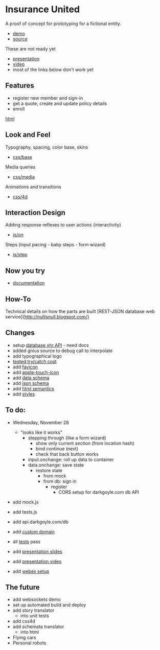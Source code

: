 Insurance United
===============

A proof of concept for prototyping for a fictional entity.
* [demo](http://brito.github.com/InsuranceUnited/ "Live demo")
* [source](http://github.com/brito/InsuranceUnited "Source code")

These are not ready yet
* [presentation](http://rvl.io/brito/InsuranceUnited "Presentation deck")
* [video](http://youtube.com/darkgoyle/InsuranceUnited "Audio-visual")
* most of the links below don't work yet

Features
--------------------------
* register new member and sign-in
* get a quote, create and update policy details
* enroll
      
[html](http://darkgoyle.com/demos/iu/source/html)

Look and Feel
-----------------------
Typography, spacing, color base, skins
* [css/base](http://darkgoyle.com/demos/iu/source/css/base)

Media queries
* [css/media](http://darkgoyle.com/demos/iu/source/css/media)

Animations and transitions
* [css/4d](http://darkgoyle.com/demos/iu/source/css/4d)

Interaction Design
---------------
Adding response reflexes to user actions (interactivity)
* [js/on](http://darkgoyle.com/demos/iu/source/js/on)

Steps (input pacing - baby steps - form wizard)
* [js/step](http://darkgoyle.com/demos/iu/source/js/step)

Now you try
-----------
* [documentation](http://api.darkgoyle.com/)

How-To
------
Technical details on how the parts are built
[REST-JSON database web service]{http://nullisnull.blogspot.com/}

Changes
---------
* setup [database xhr API](http://darkgoyle.com/) - need docs
* added gnius source to debug call to interpolate
* add typographical logo
* [tested try/catch cost](http://jsperf.com/the-cost-of-trying) 
* add [favicon](http://brito.github.com/InsuranceUnited/favicon.png)
* add [apple-touch-icon](http://brito.github.com/InsuranceUnited/favicon.png)
* add [data schema](http://brito.github.com/InsuranceUnited/planning/schema.yml)
* add [json schema](http://brito.github.com/InsuranceUnited/planning/schema.js)
* add [html semantics](http://brito.github.com/InsuranceUnited/features/policy.html)
* add [styles](http://brito.github.com/InsuranceUnited/insuranceunited.css)

To do:
-----
* Wednesday, November 28
  * "looks like it works"
    * stepping through (like a form wizard)
      * show only current section (from location hash)
      * bind continue (next)
      * check that back button works
    * input.onchange: roll up data to container
    * data.onchange: save state
      * restore state
        * from mock
        * from db: sign in
          * register
            * CORS setup for darkgoyle.com db API 

* add mock.js
* add tests.js
* add api.darkgoyle.com/db

* add [custom domain]()
* all [tests]() pass
* add [presentation slides]()
* add [presentation video]()
* add [webex setup]()

The future
----------
* add websockets demo
* set up automated build and deploy
* add story translator
  * into unit tests
* add css4d
* add schemata translator
  * into html
* Flying cars
* Personal robots